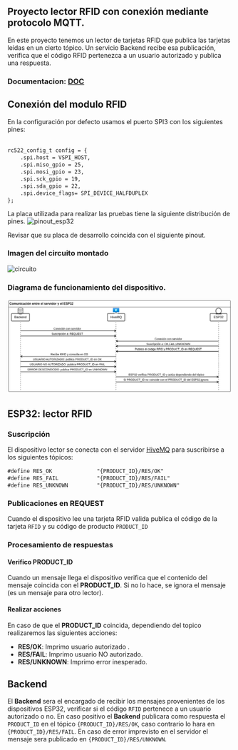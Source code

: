 ## Proyecto lector RFID con conexión mediante protocolo MQTT.

En este proyecto tenemos un lector de tarjetas RFID que publica las tarjetas leídas en un cierto tópico. Un servicio Backend recibe esa publicación, verifica que el código RFID pertenezca a un usuario autorizado y publica una respuesta.

### Documentacion: [DOC](https://exquisite-kangaroo-2adbdb.netlify.app/files.html)

## Conexión del modulo RFID    

En la configuración por defecto usamos el puerto SPI3 con los siguientes pines:
```

rc522_config_t config = {
    .spi.host = VSPI_HOST,
    .spi.miso_gpio = 25,
    .spi.mosi_gpio = 23, 
    .spi.sck_gpio = 19,
    .spi.sda_gpio = 22,
    .spi.device_flags= SPI_DEVICE_HALFDUPLEX
};
```

La placa utilizada para realizar las pruebas tiene la siguiente distribución de pines.
![pinout_esp32](./imgs/esp32_pinout.jpg)


Revisar que su placa de desarrollo coincida con el siguiente pinout.



### Imagen del circuito montado

![circuito](./imgs/circuito.jpg)





### Diagrama de funcionamiento del dispositivo.

![diagrama](./imgs/diagrama.png)







## ESP32: lector RFID




### Suscripción

El dispositivo lector se conecta con el servidor [HiveMQ](https://www.hivemq.com/) para suscribirse a los siguientes tópicos:

```
#define RES_OK              "{PRODUCT_ID}/RES/OK"
#define RES_FAIL            "{PRODUCT_ID}/RES/FAIL"
#define RES_UNKNOWN         "{PRODUCT_ID}/RES/UNKNOWN"
```
 
### Publicaciones en REQUEST

Cuando el dispositivo lee una tarjeta RFID valida publica el código de la tarjeta `RFID` y su código de producto `PRODUCT_ID`



### Procesamiento de respuestas

#### Verifico PRODUCT_ID 
Cuando un mensaje llega el dispositivo verifica que el contenido del mensaje coincida con  el __PRODUCT_ID__. Si no lo hace, se ignora el mensaje  (es un mensaje para otro lector).


#### Realizar acciones
En caso de que el __PRODUCT_ID__ coincida, dependiendo del topico realizaremos las siguientes acciones:
-   __RES/OK__:  Imprimo usuario autorizado .
-   __RES/FAIL__: Imprimo usuario NO autorizado.
-   __RES/UNKNOWN__: Imprimo error inesperado.




## Backend 
El __Backend__ sera el encargado de recibir los mensajes provenientes de los dispositivos ESP32, verificar si el código `RFID` pertenece a un usuario autorizado  o no. En caso positivo el __Backend__ publicara como respuesta el `PRODUCT_ID` en el tópico `{PRODUCT_ID}/RES/OK`, caso contrario lo hara en `{PRODUCT_ID}/RES/FAIL`. En caso de error imprevisto en el servidor el mensaje sera publicado en `{PRODUCT_ID}/RES/UNKNOWN`.
